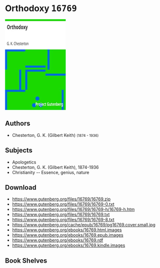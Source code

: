 # Orthodoxy <kbd>16769</kbd>

![](./cover.medium.jpg "")

## Authors


 - Chesterton, G. K. (Gilbert Keith) <small>(1874 - 1936)</small>

## Subjects


 - Apologetics
 - Chesterton, G. K. (Gilbert Keith), 1874-1936
 - Christianity -- Essence, genius, nature

## Download


 - https://www.gutenberg.org/files/16769/16769.zip
 - https://www.gutenberg.org/files/16769/16769-0.txt
 - https://www.gutenberg.org/files/16769/16769-h/16769-h.htm
 - https://www.gutenberg.org/files/16769/16769.txt
 - https://www.gutenberg.org/files/16769/16769-8.txt
 - https://www.gutenberg.org/cache/epub/16769/pg16769.cover.small.jpg
 - https://www.gutenberg.org/ebooks/16769.html.images
 - https://www.gutenberg.org/ebooks/16769.epub.images
 - https://www.gutenberg.org/ebooks/16769.rdf
 - https://www.gutenberg.org/ebooks/16769.kindle.images

## Book Shelves


